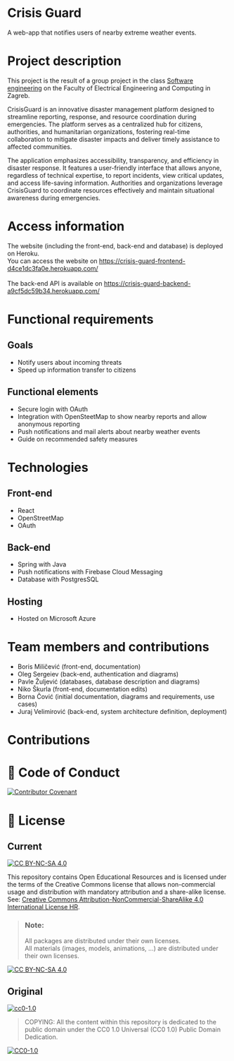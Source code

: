 # Crisis Guard

A web-app that notifies users of nearby extreme weather events.

# Project description
This project is the result of a group project in the class [Software engineering](https://www.fer.unizg.hr/predmet/proinz) on the Faculty of Electrical Engineering and Computing in Zagreb.

CrisisGuard is an innovative disaster management platform designed to streamline reporting, response, and resource coordination during emergencies. The platform serves as a centralized hub for citizens, authorities, and humanitarian organizations, fostering real-time collaboration to mitigate disaster impacts and deliver timely assistance to affected communities.

The application emphasizes accessibility, transparency, and efficiency in disaster response. It features a user-friendly interface that allows anyone, regardless of technical expertise, to report incidents, view critical updates, and access life-saving information. Authorities and organizations leverage CrisisGuard to coordinate resources effectively and maintain situational awareness during emergencies.

# Access information
The website (including the front-end, back-end and database) is deployed on Heroku. <br>
You can access the website on https://crisis-guard-frontend-d4ce1dc3fa0e.herokuapp.com/ <br>
<br>
The back-end API is available on https://crisis-guard-backend-a9cf5dc59b34.herokuapp.com/

# Functional requirements
## Goals
- Notify users about incoming threats
- Speed up information transfer to citizens

## Functional elements
- Secure login with OAuth
- Integration with OpenSteetMap to show nearby reports and allow anonymous reporting
- Push notifications and mail alerts about nearby weather events
- Guide on recommended safety measures

# Technologies
## Front-end
- React
- OpenStreetMap
- OAuth

## Back-end
- Spring with Java
- Push notifications with Firebase Cloud Messaging
- Database with PostgresSQL

## Hosting
- Hosted on Microsoft Azure

# Team members and contributions

- Boris Miličević (front-end, documentation)
- Oleg Sergeiev (back-end, authentication and diagrams)
- Pavle Žuljević (databases, database description and diagrams)
- Niko Škurla (front-end, documentation edits)
- Borna Čović (initial documentation, diagrams and requirements, use cases)
- Juraj Velimirović (back-end, system architecture definition, deployment)

# Contributions

# 📝 Code of Conduct
[![Contributor Covenant](https://img.shields.io/badge/Contributor%20Covenant-2.1-4baaaa.svg)](CODE_OF_CONDUCT.md)

# 📝 License
## Current
[![CC BY-NC-SA 4.0][cc-by-nc-sa-shield]][cc-by-nc-sa]

This repository contains Open Educational Resources and is licensed under the terms of the Creative Commons license that allows non-commercial usage and distribution with mandatory attribution and a share-alike license. See: [Creative Commons Attribution-NonCommercial-ShareAlike 4.0 International License HR][cc-by-nc-sa].
>
> ### Note:
>
> All packages are distributed under their own licenses.<br>
> All materials  (images, models, animations, ...) are distributed under their own licenses.

[![CC BY-NC-SA 4.0][cc-by-nc-sa-image]][cc-by-nc-sa]

[cc-by-nc-sa]: https://creativecommons.org/licenses/by-nc/4.0/deed.hr 
[cc-by-nc-sa-image]: https://licensebuttons.net/l/by-nc-sa/4.0/88x31.png
[cc-by-nc-sa-shield]: https://img.shields.io/badge/License-CC%20BY--NC--SA%204.0-lightgrey.svg

## Original
[![cc0-1.0][cc0-1.0-shield]][cc0-1.0]
>
>COPYING: All the content within this repository is dedicated to the public domain under the CC0 1.0 Universal (CC0 1.0) Public Domain Dedication.
>
[![CC0-1.0][cc0-1.0-image]][cc0-1.0]

[cc0-1.0]: https://creativecommons.org/licenses/by/1.0/deed.en
[cc0-1.0-image]: https://licensebuttons.net/l/by/1.0/88x31.png
[cc0-1.0-shield]: https://img.shields.io/badge/License-CC0--1.0-lightgrey.svg
